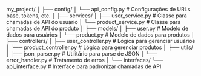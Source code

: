 my_project/
│
├── config/
│ └── api_config.py # Configurações de URLs base, tokens, etc.
│
├── services/
│ ├── user_service.py # Classe para chamadas de API do usuário
│ └── product_service.py # Classe para chamadas de API do produto
│
├── models/
│ ├── user.py # Modelo de dados para usuários
│ └── product.py # Modelo de dados para produtos
│
├── controllers/
│ ├── user_controller.py # Lógica para gerenciar usuários
│ └── product_controller.py # Lógica para gerenciar produtos
│
├── utils/
│ ├── json_parser.py # Utilitário para parse de JSON
│ └── error_handler.py # Tratamento de erros
│
└── interfaces/
└── api_interface.py # Interface para padronizar chamadas de API
